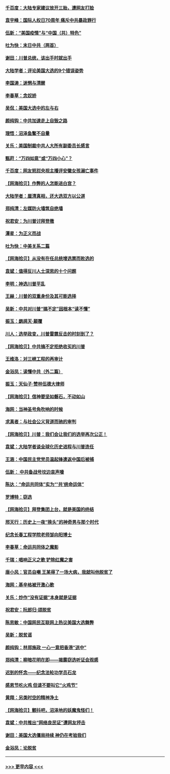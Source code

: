 #### [千百度：大陆专家建议放开三胎，遭网友打脸](../pages/nsc993/n12614456.md?t=12121451) 
#### [袁宇峰：国际人权日70周年 痛斥中共暴政罪行](../pages/nsc993/n12611965.md?t=12121451) 
#### [伍新：“美国疫情”与“中国（共）特色”](../pages/nsc993/n12611463.md?t=12121451) 
#### [吐为快：末日中共（两首）](../pages/nsc993/n12611461.md?t=12121451) 
#### [谢田：川普总统，该出手时就出手](../pages/nsc993/n12610905.md?t=12121451) 
#### [大陆学者：评论美国大选的9个错误姿势](../pages/nsc993/n12609586.md?t=12121451) 
#### [李国涛：迷惘与清醒](../pages/nsc993/n12607532.md?t=12121451) 
#### [李春草：念奴娇](../pages/nsc993/n12607083.md?t=12121451) 
#### [吴侃：美国大选中的左与右](../pages/nsc993/n12607054.md?t=12121451) 
#### [颜纯钩：中共加速走上自毁之路](../pages/nsc993/n12606473.md?t=12121451) 
#### [理悟：沼泽鱼鳖不自量](../pages/nsc993/n12606454.md?t=12121451) 
#### [关乐：美国制裁中共人大所有副委员长感言](../pages/nsc993/n12606442.md?t=12121451) 
#### [甄莳：“万四如意”或“万四小心”？](../pages/nsc993/n12606091.md?t=12121451) 
#### [千百度：网友怒怼央视主播评安徽女孩溺亡事件](../pages/nsc993/n12605370.md?t=12121451) 
#### [【网海拾贝】作弊的人怎能进白宫？](../pages/nsc993/n12603546.md?t=12121451) 
#### [大陆学者：厘清真相，还大选双方以公道](../pages/nsc993/n12603475.md?t=12121451) 
#### [郑纯清：左媒防火墙筑自绝墙](../pages/nsc993/n12602226.md?t=12121451) 
#### [祝君安：为川普讨拜登檄](../pages/nsc993/n12602199.md?t=12121451) 
#### [潭星：为正义而战](../pages/nsc993/n12600926.md?t=12121451) 
#### [吐为快：中美关系二篇](../pages/nsc993/n12600908.md?t=12121451) 
#### [【网海拾贝】从没有在任总统增选票而败选的](../pages/nsc993/n12600435.md?t=12121451) 
#### [袁斌：值得反川人士深思的十个问题](../pages/nsc993/n12600332.md?t=12121451) 
#### [李明：神选川普平乱](../pages/nsc993/n12599751.md?t=12121451) 
#### [王赫：川普的双重身份及其可能选择](../pages/nsc993/n12599723.md?t=12121451) 
#### [吴新：中共对川普“搞不定”因根本“读不懂”](../pages/nsc993/n12599502.md?t=12121451) 
#### [振玉：鹧鸪天‧颠覆](../pages/nsc993/n12599494.md?t=12121451) 
#### [川人：选举政变，川普雷霆反击的时刻到了？](../pages/nsc993/n12599291.md?t=12121451) 
#### [【网海拾贝】中共搞不定拒绝收买的川普](../pages/nsc993/n12598955.md?t=12121451) 
#### [王维洛：对三峡工程的再审计](../pages/nsc993/n12598436.md?t=12121451) 
#### [金浴凤：读懂中共（外二篇）](../pages/nsc993/n12597943.md?t=12121451) 
#### [振玉：天仙子‧赞林伍德大律师](../pages/nsc993/n12597929.md?t=12121451) 
#### [【网海拾贝】信神要坚如磐石，不动如山](../pages/nsc993/n12597901.md?t=12121451) 
#### [海网：当神圣号角吹响的时候](../pages/nsc993/n12595891.md?t=12121451) 
#### [求真者：与社会公义背道而驰的审判](../pages/nsc993/n12595868.md?t=12121451) 
#### [【网海拾贝】川普：我们会让我们的选举再次公正！](../pages/nsc993/n12594930.md?t=12121451) 
#### [袁斌：大陆学者谈全球化历史进程与川普连任](../pages/nsc993/n12594690.md?t=12121451) 
#### [王涵：中国民主党党员温起锋遣返中国后被捕](../pages/nsc993/n12594540.md?t=12121451) 
#### [伍新： 中共备战号坟边哀声嚎](../pages/nsc993/n12593086.md?t=12121451) 
#### [陈达：“命运共同体”实为“‘共’统命运体”](../pages/nsc993/n12590865.md?t=12121451) 
#### [罗博特：窃选](../pages/nsc993/n12590619.md?t=12121451) 
#### [【网海拾贝】拜登集团上台，就是美国的终结](../pages/nsc993/n12589725.md?t=12121451) 
#### [邢天行：历史上一夜“换头”的神奇男与那个时代](../pages/nsc993/n12589424.md?t=12121451) 
#### [纪念长春工程学院老师邹向阳博士](../pages/nsc993/n12585390.md?t=12121451) 
#### [李春草：命运共同体之魔影](../pages/nsc993/n12585026.md?t=12121451) 
#### [千瑞：唱响正义之歌 铲除红魔之害](../pages/nsc993/n12585002.md?t=12121451) 
#### [唐小风：官员自嘲 王某得了一场大病，我就叫他脱贫了](../pages/nsc993/n12584981.md?t=12121451) 
#### [海网：基辛格被开激心歌](../pages/nsc993/n12584946.md?t=12121451) 
#### [关乐：炒作“没有证据”本身就是证据](../pages/nsc993/n12583146.md?t=12121451) 
#### [祝君安：阮郎归‧颂脱贫](../pages/nsc993/n12583119.md?t=12121451) 
#### [陈思敏：中国网民互联网上热议美国大选舞弊](../pages/nsc993/n12582845.md?t=12121451) 
#### [吴新：脱贫谣](../pages/nsc993/n12580839.md?t=12121451) 
#### [颜纯钩：林郑施政 一心一意把香港“送中”](../pages/nsc993/n12580805.md?t=12121451) 
#### [郑纯清：柳暗花明在即——揭露窃选听证会观感](../pages/nsc993/n12580795.md?t=12121451) 
#### [迟到的怀念——纪念法轮功学员石龙](../pages/nsc993/n12580245.md?t=12121451) 
#### [感恩节吃火鸡  但请不要叫它“火鸡节”](../pages/nsc993/n12580252.md?t=12121451) 
#### [黄翔：另类时空的精神净土](../pages/nsc993/n12578638.md?t=12121451) 
#### [【网海拾贝】颤抖吧，沼泽地的妖魔鬼怪们！](../pages/nsc993/n12578552.md?t=12121451) 
#### [袁斌：中共推出“网络良民证”遭网友抨击](../pages/nsc993/n12578511.md?t=12121451) 
#### [谢田：美国大选僵局持续 神仍在考验我们](../pages/nsc993/n12577432.md?t=12121451) 
#### [金浴凤：论脱贫](../pages/nsc993/n12576386.md?t=12121451) 

----
#### [ >>> 更早内容 <<< ](../indexes/nsc993-earlier.md)

